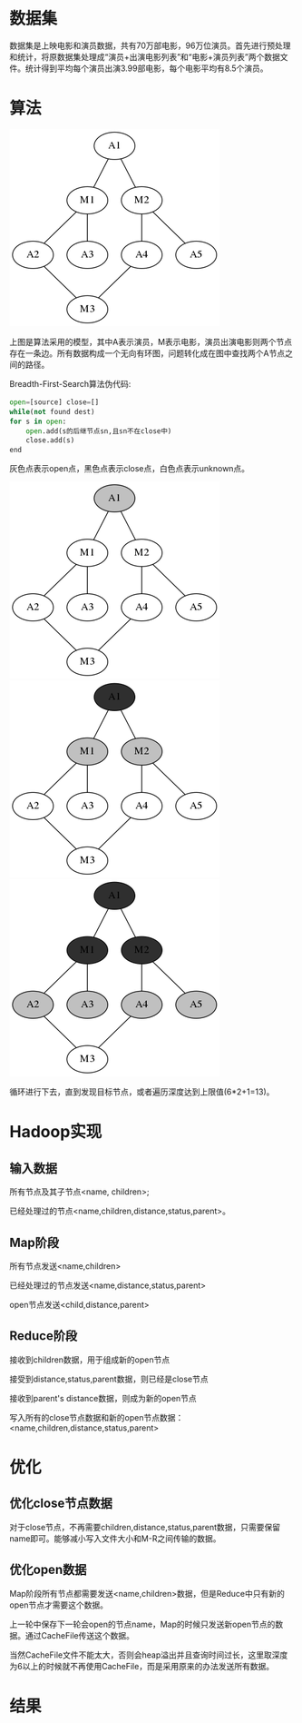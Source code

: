 # 数据集

数据集是上映电影和演员数据，共有70万部电影，96万位演员。首先进行预处理和统计，将原数据集处理成“演员+出演电影列表”和“电影+演员列表”两个数据文件。统计得到平均每个演员出演3.99部电影，每个电影平均有8.5个演员。

# 算法

![model](./model.png)

上图是算法采用的模型，其中A表示演员，M表示电影，演员出演电影则两个节点存在一条边。所有数据构成一个无向有环图，问题转化成在图中查找两个A节点之间的路径。

Breadth-First-Search算法伪代码:

```python
open=[source] close=[]
while(not found dest)
for s in open:
    open.add(s的后继节点sn,且sn不在close中)
    close.add(s)
end
```

灰色点表示open点，黑色点表示close点，白色点表示unknown点。

![bfs1](./bfs1.png)
![bfs2](./bfs2.png)
![bfs3](./bfs3.png)

循环进行下去，直到发现目标节点，或者遍历深度达到上限值(6*2+1=13)。

# Hadoop实现

## 输入数据

所有节点及其子节点\<name, children\>;

已经处理过的节点\<name,children,distance,status,parent\>。

## Map阶段

所有节点发送\<name,children\>

已经处理过的节点发送\<name,distance,status,parent\> 

open节点发送\<child,distance,parent\>

## Reduce阶段

接收到children数据，用于组成新的open节点

接受到distance,status,parent数据，则已经是close节点

接收到parent's distance数据，则成为新的open节点

写入所有的close节点数据和新的open节点数据：\<name,children,distance,status,parent\>

# 优化

## 优化close节点数据

对于close节点，不再需要children,distance,status,parent数据，只需要保留name即可。能够减小写入文件大小和M-R之间传输的数据。

## 优化open数据

Map阶段所有节点都需要发送\<name,children\>数据，但是Reduce中只有新的open节点才需要这个数据。

上一轮中保存下一轮会open的节点name，Map的时候只发送新open节点的数据。通过CacheFile传送这个数据。

当然CacheFile文件不能太大，否则会heap溢出并且查询时间过长，这里取深度为6以上的时候就不再使用CacheFile，而是采用原来的办法发送所有数据。

# 结果

